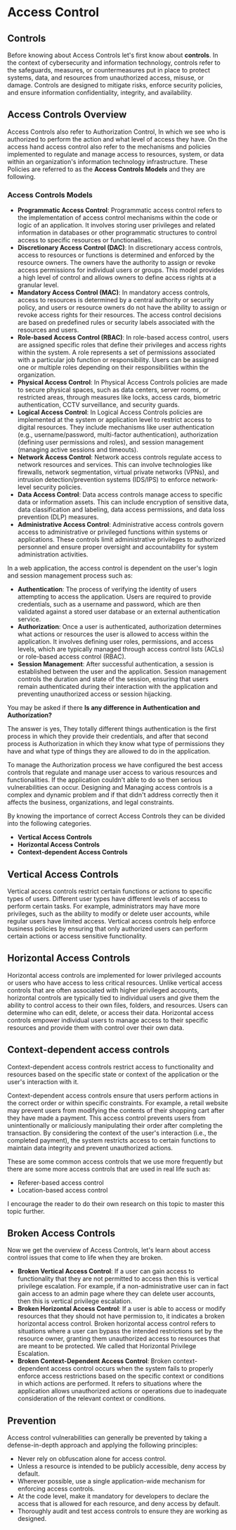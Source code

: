 # Access Control

## Controls

Before knowing about Access Controls let's first know about **controls**. In the context of cybersecurity and information technology, controls refer to the safeguards, measures, or countermeasures put in place to protect systems, data, and resources from unauthorized access, misuse, or damage. Controls are designed to mitigate risks, enforce security policies, and ensure information confidentiality, integrity, and availability.

## Access Controls Overview

Access Controls also refer to Authorization Control, In which we see who is authorized to perform the action and what level of access they have. On the access hand access control also refer to the mechanisms and policies implemented to regulate and manage access to resources, system, or data within an organization's information technology infrastructure. These Policies are referred to as the **Access Controls Models** and they are following.

### Access Controls Models

- **Programmatic Access Control**: Programmatic access control refers to the implementation of access control mechanisms within the code or logic of an application. It involves storing user privileges and related information in databases or other programmatic structures to control access to specific resources or functionalities.
- **Discretionary Access Control (DAC)**: In discretionary access controls, access to resources or functions is determined and enforced by the resource owners. The owners have the authority to assign or revoke access permissions for individual users or groups. This model provides a high level of control and allows owners to define access rights at a granular level.
- **Mandatory Access Control (MAC)**: In mandatory access controls, access to resources is determined by a central authority or security policy, and users or resource owners do not have the ability to assign or revoke access rights for their resources. The access control decisions are based on predefined rules or security labels associated with the resources and users.
- **Role-based Access Control (RBAC)**: In role-based access control, users are assigned specific roles that define their privileges and access rights within the system. A role represents a set of permissions associated with a particular job function or responsibility. Users can be assigned one or multiple roles depending on their responsibilities within the organization.
- **Physical Access Control**: In Physical Access Controls policies are made to secure physical spaces, such as data centers, server rooms, or restricted areas, through measures like locks, access cards, biometric authentication, CCTV surveillance, and security guards.
- **Logical Access Control**: In Logical Access Controls policies are implemented at the system or application level to restrict access to digital resources. They include mechanisms like user authentication (e.g., username/password, multi-factor authentication), authorization (defining user permissions and roles), and session management (managing active sessions and timeouts).
- **Network Access Control**: Network access controls regulate access to network resources and services. This can involve technologies like firewalls, network segmentation, virtual private networks (VPNs), and intrusion detection/prevention systems (IDS/IPS) to enforce network-level security policies.
- **Data Access Control**: Data access controls manage access to specific data or information assets. This can include encryption of sensitive data, data classification and labeling, data access permissions, and data loss prevention (DLP) measures.
- **Administrative Access Control**: Administrative access controls govern access to administrative or privileged functions within systems or applications. These controls limit administrative privileges to authorized personnel and ensure proper oversight and accountability for system administration activities.

In a web application, the access control is dependent on the user's login and session management process such as:

- **Authentication**: The process of verifying the identity of users attempting to access the application. Users are required to provide credentials, such as a username and password, which are then validated against a stored user database or an external authentication service.
- **Authorization**: Once a user is authenticated, authorization determines what actions or resources the user is allowed to access within the application. It involves defining user roles, permissions, and access levels, which are typically managed through access control lists (ACLs) or role-based access control (RBAC).
- **Session Management**: After successful authentication, a session is established between the user and the application. Session management controls the duration and state of the session, ensuring that users remain authenticated during their interaction with the application and preventing unauthorized access or session hijacking.

You may be asked if there **Is any difference in Authentication and Authorization?**

The answer is yes, They totally different things authentication is the first process in which they provide their credentials, and after that second process is Authorization in which they know what type of permissions they have and what type of things they are allowed to do in the application.

To manage the Authorization process we have configured the best access controls that regulate and manage user access to various resources and functionalities. If the application couldn't able to do so then serious vulnerabilities can occur. Designing and Managing access controls is a complex and dynamic problem and if that didn't address correctly then it affects the business, organizations, and legal constraints.

By knowing the importance of correct Access Controls they can be divided into the following categories.

- **Vertical Access Controls**
- **Horizontal Access Controls**
- **Context-dependent Access Controls**

## Vertical Access Controls

Vertical access controls restrict certain functions or actions to specific types of users. Different user types have different levels of access to perform certain tasks. For example, administrators may have more privileges, such as the ability to modify or delete user accounts, while regular users have limited access. Vertical access controls help enforce business policies by ensuring that only authorized users can perform certain actions or access sensitive functionality.

## Horizontal Access Controls

Horizontal access controls are implemented for lower privileged accounts or users who have access to less critical resources. Unlike vertical access controls that are often associated with higher privileged accounts, horizontal controls are typically tied to individual users and give them the ability to control access to their own files, folders, and resources. Users can determine who can edit, delete, or access their data. Horizontal access controls empower individual users to manage access to their specific resources and provide them with control over their own data.

## Context-dependent access controls

Context-dependent access controls restrict access to functionality and resources based on the specific state or context of the application or the user's interaction with it.

Context-dependent access controls ensure that users perform actions in the correct order or within specific constraints. For example, a retail website may prevent users from modifying the contents of their shopping cart after they have made a payment. This access control prevents users from unintentionally or maliciously manipulating their order after completing the transaction. By considering the context of the user's interaction (i.e., the completed payment), the system restricts access to certain functions to maintain data integrity and prevent unauthorized actions.


These are some common access controls that we use more frequently but there are some more access controls that are used in real life such as:

- Referer-based access control
- Location-based access control

I encourage the reader to do their own research on this topic to master this topic further. 

## Broken Access Controls

Now we get the overview of Access Controls, let's learn about access control issues that come to life when they are broken.

- **Broken Vertical Access Control**: If a user can gain access to functionality that they are not permitted to access then this is vertical privilege escalation. For example, if a non-administrative user can in fact gain access to an admin page where they can delete user accounts, then this is vertical privilege escalation.
- **Broken Horizontal Access Control**: If a user is able to access or modify resources that they should not have permission to, it indicates a broken horizontal access control. Broken horizontal access control refers to situations where a user can bypass the intended restrictions set by the resource owner, granting them unauthorized access to resources that are meant to be protected. We called that Horizontal Privilege Escalation.
- **Broken Context-Dependent Access Control**: Broken context-dependent access control occurs when the system fails to properly enforce access restrictions based on the specific context or conditions in which actions are performed. It refers to situations where the application allows unauthorized actions or operations due to inadequate consideration of the relevant context or conditions.

## Prevention

Access control vulnerabilities can generally be prevented by taking a defense-in-depth approach and applying the following principles:

- Never rely on obfuscation alone for access control.
- Unless a resource is intended to be publicly accessible, deny access by default.
- Wherever possible, use a single application-wide mechanism for enforcing access controls.
- At the code level, make it mandatory for developers to declare the access that is allowed for each resource, and deny access by default.
- Thoroughly audit and test access controls to ensure they are working as designed.

